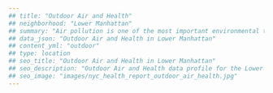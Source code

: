 ```yaml
---
## title: "Outdoor Air and Health"
## neighborhood: "Lower Manhattan"
## summary: "Air pollution is one of the most important environmental threats to urban populations and while all people are exposed, pollutant emissions, levels of exposure, and population vulnerability vary across neighborhoods. Exposures to common air pollutants have been linked to respiratory and cardiovascular diseases, cancers, and premature deaths."
## data_json: "Outdoor Air and Health in Lower Manhattan"
## content_yml: "outdoor"
## type: location
## seo_title: "Outdoor Air and Health in Lower Manhattan"
## seo_description: "Outdoor Air and Health data profile for the Lower Manhattan neighborhood of NYC."
## seo_image: "images/nyc_health_report_outdoor_air_health.jpg"
---
```

